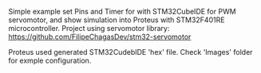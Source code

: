 Simple example set Pins and Timer for with STM32CubeIDE for PWM servomotor, and show simulation into Proteus with STM32F401RE microcontroller.
Project using servomotor library: https://github.com/FilipeChagasDev/stm32-servomotor

Proteus used generated STM32CudebIDE 'hex' file.
Check 'Images' folder for exmple configuration.
